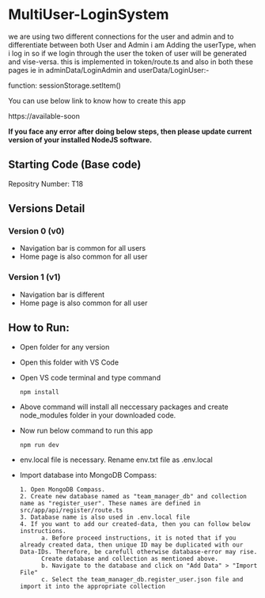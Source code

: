 # MultiUser-LoginSystem

we are using two different connections for the user and admin and to differentiate between both User and Admin i am Adding the userType, when i log in so if we login through the user the token of user will be generated and vise-versa. this is implemented in token/route.ts and also in both these pages ie in adminData/LoginAdmin and userData/LoginUser:-

function: sessionStorage.setItem()

You can use below link to know how to create this app

https://available-soon

**If you face any error after doing below steps, then please update current version of your installed NodeJS software.**

## Starting Code (Base code)

Repositry Number: T18

## Versions Detail

### Version 0 (v0)

- Navigation bar is common for all users
- Home page is also common for all user

### Version 1 (v1)

- Navigation bar is different
- Home page is also common for all user

## How to Run:

- Open folder for any version
- Open this folder with VS Code
- Open VS code terminal and type command

      npm install

- Above command will install all neccessary packages and create node_modules folder in your downloaded code.

- Now run below command to run this app

      npm run dev

- env.local file is necessary. Rename env.txt file as .env.local

- Import database into MongoDB Compass:

      1. Open MongoDB Compass.
      2. Create new database named as "team_manager_db" and collection name as "register_user". These names are defined in src/app/api/register/route.ts
      3. Database name is also used in .env.local file
      4. If you want to add our created-data, then you can follow below instructions.
            a. Before proceed instructions, it is noted that if you already created data, then unique ID may be duplicated with our Data-IDs. Therefore, be carefull otherwise database-error may rise.
            Create database and collection as mentioned above.
            b. Navigate to the database and click on "Add Data" > "Import File"
            c. Select the team_manager_db.register_user.json file and import it into the appropriate collection
